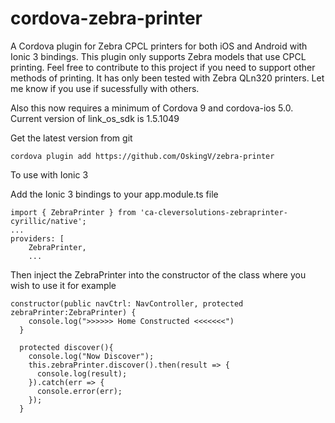 # cordova-zebra-printer
A Cordova plugin for Zebra CPCL printers for both iOS and Android with Ionic 3 bindings. This plugin only supports Zebra models that use CPCL printing. Feel free to contribute to this project if you need to support other methods of printing. It has only been tested with Zebra QLn320 printers. Let me know if you use if sucessfully with others.

Also this now requires a minimum of Cordova 9 and cordova-ios 5.0.
Current version of link_os_sdk is 1.5.1049

Get the latest version from git
```
cordova plugin add https://github.com/OskingV/zebra-printer
```

To use with Ionic 3

Add the Ionic 3 bindings to your app.module.ts file
```
import { ZebraPrinter } from 'ca-cleversolutions-zebraprinter-cyrillic/native';
...
providers: [
    ZebraPrinter,
    ...
```

Then inject the ZebraPrinter into the constructor of the class where you wish to use it
for example
```
constructor(public navCtrl: NavController, protected zebraPrinter:ZebraPrinter) {
    console.log(">>>>>> Home Constructed <<<<<<<")
  }

  protected discover(){
    console.log("Now Discover");
    this.zebraPrinter.discover().then(result => {
      console.log(result);
    }).catch(err => {
      console.error(err);
    });
  }
```
